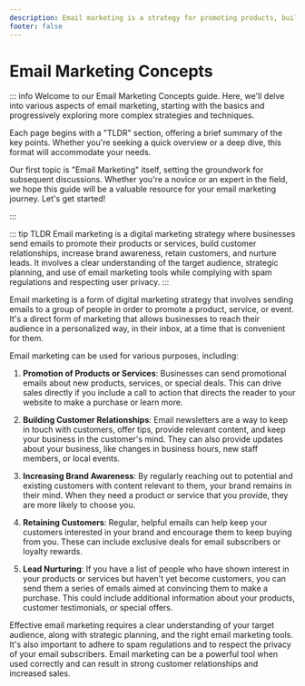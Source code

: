 ```yaml
---
description: Email marketing is a strategy for promoting products, building relationships, and nurturing leads through targeted emails. It requires planning, audience insight, and compliance with privacy laws.
footer: false
---
```


# Email Marketing Concepts

::: info
Welcome to our Email Marketing Concepts guide. Here, we'll delve into various aspects of email marketing, starting with the basics and progressively exploring more complex strategies and techniques.

Each page begins with a "TLDR" section, offering a brief summary of the key points. Whether you're seeking a quick overview or a deep dive, this format will accommodate your needs.

Our first topic is "Email Marketing" itself, setting the groundwork for subsequent discussions. Whether you're a novice or an expert in the field, we hope this guide will be a valuable resource for your email marketing journey. Let's get started!

:::

::: tip TLDR
Email marketing is a digital marketing strategy where businesses send emails to promote their products or services, build customer relationships, increase brand awareness, retain customers, and nurture leads. It involves a clear understanding of the target audience, strategic planning, and use of email marketing tools while complying with spam regulations and respecting user privacy.
:::


Email marketing is a form of digital marketing strategy that involves sending emails to a group of people in order to promote a product, service, or event. It's a direct form of marketing that allows businesses to reach their audience in a personalized way, in their inbox, at a time that is convenient for them.

Email marketing can be used for various purposes, including:

1. **Promotion of Products or Services**: Businesses can send promotional emails about new products, services, or special deals. This can drive sales directly if you include a call to action that directs the reader to your website to make a purchase or learn more.

2. **Building Customer Relationships**: Email newsletters are a way to keep in touch with customers, offer tips, provide relevant content, and keep your business in the customer's mind. They can also provide updates about your business, like changes in business hours, new staff members, or local events.

3. **Increasing Brand Awareness**: By regularly reaching out to potential and existing customers with content relevant to them, your brand remains in their mind. When they need a product or service that you provide, they are more likely to choose you.

4. **Retaining Customers**: Regular, helpful emails can help keep your customers interested in your brand and encourage them to keep buying from you. These can include exclusive deals for email subscribers or loyalty rewards.

5. **Lead Nurturing**: If you have a list of people who have shown interest in your products or services but haven't yet become customers, you can send them a series of emails aimed at convincing them to make a purchase. This could include additional information about your products, customer testimonials, or special offers.

Effective email marketing requires a clear understanding of your target audience, along with strategic planning, and the right email marketing tools. It's also important to adhere to spam regulations and to respect the privacy of your email subscribers. Email marketing can be a powerful tool when used correctly and can result in strong customer relationships and increased sales.



<!--
- Email Marketing
  - Strategy
    - Goal Setting
    - Target Audience
      - Demographics
      - Psychographics
    - Campaign Planning
      - Campaign Objectives
      - Timing and Frequency
      - Customer Journey Mapping
    - Content Strategy
      - Content Calendar
      - Content Types (Newsletters, Promotions, etc.)
      - Messaging and Tone
    - Segmentation
      - Behavior-Based Segmentation
      - Demographic Segmentation
      - Interest-Based Segmentation
    - Personalization
      - Dynamic Content
      - Merge Tags
      - Personalized Recommendations
  - Design and Content
    - Email Templates
      - Responsive Design
      - Mobile Optimization
    - Copywriting
      - Subject Lines
      - Email Body
      - CTAs and Button Copy
    - Visual Design
      - Branding Elements
      - Color Scheme
      - Images and Graphics
    - Accessibility
      - Alt Text for Images
      - Clear Fonts and Formatting
  - List Management
    - List Building
      - Website Sign-Up Forms
      - Lead Magnets and Incentives
    - List Segmentation
      - Purchase History
      - Engagement Levels
      - Preferences and Interests
    - Permission-Based Marketing
      - Opt-In and Opt-Out Processes
      - Double Opt-In vs. Single Opt-In
    - List Hygiene
      - Email Validation
      - Unengaged Subscribers
      - List Cleaning and Removal
    - Unsubscribe Management
      - Easy Unsubscribe Options
      - Preference Center
  - Deliverability and Compliance
    - Sender Reputation
      - IP Address Reputation
      - Domain Reputation
    - Email Authentication (SPF, DKIM, DMARC)
      - Implementing SPF, DKIM, DMARC Records
      - Authentication Failure Monitoring
    - ISP Guidelines
      - Content Guidelines
      - Volume and Frequency Limits
    - CAN-SPAM Act Compliance
      - Opt-Out and Physical Address Requirements
      - Message Header and Subject Line Accuracy
    - GDPR Compliance
      - Consent and Privacy Regulations
      - Data Protection and Storage
  - Automation and Personalization
    - Drip Campaigns
      - Welcome Series
      - Onboarding Sequences
      - Abandoned Cart Recovery
    - Triggered Emails
      - Transactional Emails
      - Behavioral Triggers (Product Views, Abandonment, etc.)
    - Behavioral Targeting
      - Segmentation Based on User Actions
      - Personalized Recommendations
    - Dynamic Content
      - Customizing Content Blocks
      - Dynamic Elements (Names, Product Recommendations, etc.)
  - Metrics and Analytics
    - Open Rate
      - Open Tracking
      - Subject Line Performance
    - Click-Through Rate (CTR)
      - Link Tracking
      - CTA Performance
    - Conversion Rate
      - Conversion Tracking
      - Goal Tracking
    - Bounce Rate
      - Soft Bounces
      - Hard Bounces
    - Unsubscribe Rate
      - Reasons for Unsubscribing
    - A/B Testing
      - Subject Line Testing
      - Design Testing
      - Content Testing
    - ROI Tracking
      - Revenue Attribution
      - Cost per Conversion
  - Testing and Optimization
    - Subject Line Testing
      - A/B Testing
      - Personalization vs. Generic
    - Email Design Testing
      - Layout Variations
      - Button Colors and Placement
    - Call-to-Action Testing
      - Text vs. Button
      - Placement and Size
    - Landing Page Optimization
      - Alignment with Email Content
      - Clear CTAs and Conversion Paths
    - Content Testing
      - Length and Formatting
      - Visual vs. Text-Based
  - Integration and Tools
    - Email Service Providers (ESPs)
      - Features and Capabilities
      - Deliverability Reputation
    - CRM Integration
      - Customer Data Syncing
      - Personalization and Segmentation
    - Marketing Automation Platforms
      - Workflow Automation
      - Behavioral Triggers
    - Analytics Tools
      - Email Metrics Tracking
      - Conversion Tracking
    - Email Testing Tools
      - Email Rendering Testing
      - Spam Filter Testing
  - Compliance and Legal Considerations
    - Privacy Laws (GDPR, CCPA)
      - Data Protection and Consent
      - User Rights and Opt-Out
    - CAN-SPAM Act
      - Opt-Out Compliance
      - Identification and Content Guidelines
    - Opt-In and Opt-Out Processes
      - Permission-Based Marketing
      - Unsubscribe Management
    - Data Protection and Security
      - Secure Storage and Handling
      - Encryption and Data Access Controls


-->
